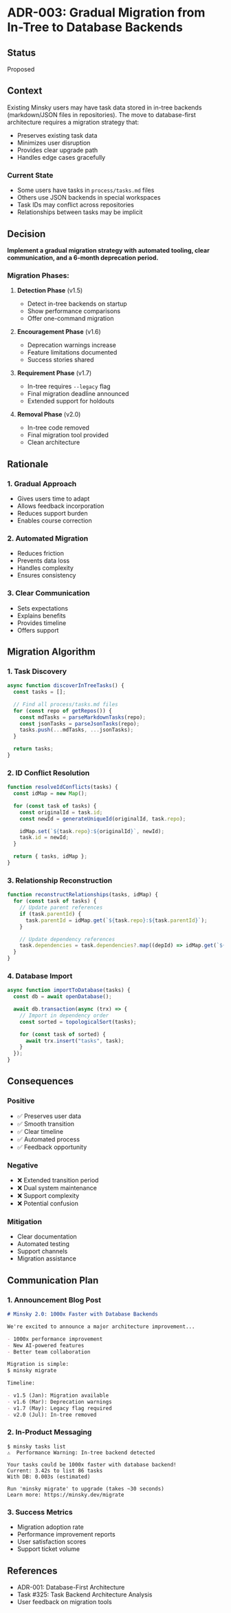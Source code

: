 # ADR-003: Gradual Migration from In-Tree to Database Backends

## Status

Proposed

## Context

Existing Minsky users may have task data stored in in-tree backends (markdown/JSON files in repositories). The move to database-first architecture requires a migration strategy that:

- Preserves existing task data
- Minimizes user disruption
- Provides clear upgrade path
- Handles edge cases gracefully

### Current State

- Some users have tasks in `process/tasks.md` files
- Others use JSON backends in special workspaces
- Task IDs may conflict across repositories
- Relationships between tasks may be implicit

## Decision

**Implement a gradual migration strategy with automated tooling, clear communication, and a 6-month deprecation period.**

### Migration Phases:

1. **Detection Phase** (v1.5)

   - Detect in-tree backends on startup
   - Show performance comparisons
   - Offer one-command migration

2. **Encouragement Phase** (v1.6)

   - Deprecation warnings increase
   - Feature limitations documented
   - Success stories shared

3. **Requirement Phase** (v1.7)

   - In-tree requires `--legacy` flag
   - Final migration deadline announced
   - Extended support for holdouts

4. **Removal Phase** (v2.0)
   - In-tree code removed
   - Final migration tool provided
   - Clean architecture

## Rationale

### 1. Gradual Approach

- Gives users time to adapt
- Allows feedback incorporation
- Reduces support burden
- Enables course correction

### 2. Automated Migration

- Reduces friction
- Prevents data loss
- Handles complexity
- Ensures consistency

### 3. Clear Communication

- Sets expectations
- Explains benefits
- Provides timeline
- Offers support

## Migration Algorithm

### 1. Task Discovery

```typescript
async function discoverInTreeTasks() {
  const tasks = [];

  // Find all process/tasks.md files
  for (const repo of getRepos()) {
    const mdTasks = parseMarkdownTasks(repo);
    const jsonTasks = parseJsonTasks(repo);
    tasks.push(...mdTasks, ...jsonTasks);
  }

  return tasks;
}
```

### 2. ID Conflict Resolution

```typescript
function resolveIdConflicts(tasks) {
  const idMap = new Map();

  for (const task of tasks) {
    const originalId = task.id;
    const newId = generateUniqueId(originalId, task.repo);

    idMap.set(`${task.repo}:${originalId}`, newId);
    task.id = newId;
  }

  return { tasks, idMap };
}
```

### 3. Relationship Reconstruction

```typescript
function reconstructRelationships(tasks, idMap) {
  for (const task of tasks) {
    // Update parent references
    if (task.parentId) {
      task.parentId = idMap.get(`${task.repo}:${task.parentId}`);
    }

    // Update dependency references
    task.dependencies = task.dependencies?.map((depId) => idMap.get(`${task.repo}:${depId}`));
  }
}
```

### 4. Database Import

```typescript
async function importToDatabase(tasks) {
  const db = await openDatabase();

  await db.transaction(async (trx) => {
    // Import in dependency order
    const sorted = topologicalSort(tasks);

    for (const task of sorted) {
      await trx.insert("tasks", task);
    }
  });
}
```

## Consequences

### Positive

- ✅ Preserves user data
- ✅ Smooth transition
- ✅ Clear timeline
- ✅ Automated process
- ✅ Feedback opportunity

### Negative

- ❌ Extended transition period
- ❌ Dual system maintenance
- ❌ Support complexity
- ❌ Potential confusion

### Mitigation

- Clear documentation
- Automated testing
- Support channels
- Migration assistance

## Communication Plan

### 1. Announcement Blog Post

```markdown
# Minsky 2.0: 1000x Faster with Database Backends

We're excited to announce a major architecture improvement...

- 1000x performance improvement
- New AI-powered features
- Better team collaboration

Migration is simple:
$ minsky migrate

Timeline:

- v1.5 (Jan): Migration available
- v1.6 (Mar): Deprecation warnings
- v1.7 (May): Legacy flag required
- v2.0 (Jul): In-tree removed
```

### 2. In-Product Messaging

```
$ minsky tasks list
⚠️  Performance Warning: In-tree backend detected

Your tasks could be 1000x faster with database backend!
Current: 3.42s to list 86 tasks
With DB: 0.003s (estimated)

Run 'minsky migrate' to upgrade (takes ~30 seconds)
Learn more: https://minsky.dev/migrate
```

### 3. Success Metrics

- Migration adoption rate
- Performance improvement reports
- User satisfaction scores
- Support ticket volume

## References

- ADR-001: Database-First Architecture
- Task #325: Task Backend Architecture Analysis
- User feedback on migration tools
